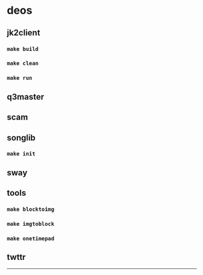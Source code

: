 # deos

## jk2client

### `make build`

### `make clean`

### `make run`

## q3master

## scam

## songlib

### `make init`

## sway

## tools

### `make blocktoimg`

### `make imgtoblock`

### `make onetimepad`

## twttr

---
